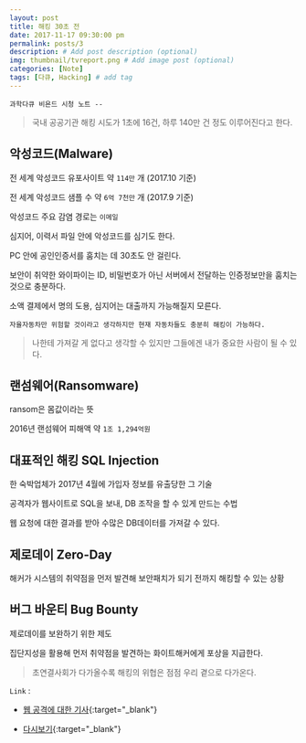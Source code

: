 ```yaml
---
layout: post
title: 해킹 30초 전
date: 2017-11-17 09:30:00 pm
permalink: posts/3
description: # Add post description (optional)
img: thumbnail/tvreport.png # Add image post (optional)
categories: [Note]
tags: [다큐, Hacking] # add tag
---
```


`과학다큐 비욘드 시청 노트 --`

> 국내 공공기관 해킹 시도가 1초에 16건, 하루 140만 건 정도 이루어진다고 한다.

## 악성코드(Malware)

전 세계 악성코드 유포사이트 약 `114만` 개 (2017.10 기준)

전 세계 악성코드 샘플 수 약 `6억 7천만` 개 (2017.9 기준)

악성코드 주요 감염 경로는 `이메일`

심지어, 이력서 파일 안에 악성코드를 심기도 한다.

PC 안에 공인인증서를 훔치는 데 30초도 안 걸린다.

보안이 취약한 와이파이는 ID, 비밀번호가 아닌 서버에서 전달하는 인증정보만을 훔치는 것으로 충분하다.

소액 결제에서 명의 도용, 심지어는 대출까지 가능해질지 모른다.

`자율자동차만 위험할 것이라고 생각하지만 현재 자동차들도 충분히 해킹이 가능하다.`

> 나한테 가져갈 게 없다고 생각할 수 있지만 그들에겐 내가 중요한 사람이 될 수 있다.

## 랜섬웨어(Ransomware)

ransom은 몸값이라는 뜻

2016년 랜섬웨어 피해액 약 `1조 1,294억원`

## 대표적인 해킹 SQL Injection

한 숙박업체가 2017년 4월에 가입자 정보를 유출당한 그 기술

공격자가 웹사이트로 SQL을 보내, DB 조작을 할 수 있게 만드는 수법

웹 요청에 대한 결과를 받아 수많은 DB데이터를 가져갈 수 있다.

## 제로데이 Zero-Day

해커가 시스템의 취약점을 먼저 발견해 보안패치가 되기 전까지 해킹할 수 있는 상황

## 버그 바운티 Bug Bounty

제로데이를 보완하기 위한 제도

집단지성을 활용해 먼저 취약점을 발견하는 화이트해커에게 포상을 지급한다.

> 초연결사회가 다가올수록 해킹의 위협은 점점 우리 곁으로 다가온다.

`Link` : 

* [웹 공격에 대한 기사](http://www.zdnet.co.kr/news/news_view.asp?artice_id=20170522162444){:target="_blank"}

* [다시보기](http://www.ebs.co.kr/tv/show?prodId=124333&lectId=10784084){:target="_blank"}